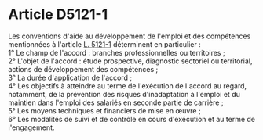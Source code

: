 # Article D5121-1

  
Les conventions d'aide au développement de l'emploi et des compétences mentionnées à l'article [L. 5121-1][1] déterminent en particulier :   
1° Le champ de l'accord : branches professionnelles ou territoires ;   
2° L'objet de l'accord : étude prospective, diagnostic sectoriel ou territorial, actions de développement des compétences ;   
3° La durée d'application de l'accord ;   
4° Les objectifs à atteindre au terme de l'exécution de l'accord au regard, notamment, de la prévention des risques d'inadaptation à l'emploi et du maintien dans l'emploi des salariés en seconde partie de carrière ;   
5° Les moyens techniques et financiers de mise en œuvre ;   
6° Les modalités de suivi et de contrôle en cours d'exécution et au terme de l'engagement.

 [1]: /affichCodeArticle.do?cidTexte=LEGITEXT000006072050&idArticle=LEGIARTI000006903460&dateTexte=&categorieLien=cid